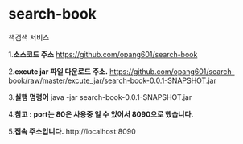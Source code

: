 # search-book
책검색 서비스

1.**소스코드 주소**
https://github.com/opang601/search-book

2.**excute jar 파일 다운로드 주소.**
https://github.com/opang601/search-book/raw/master/excute_jar/search-book-0.0.1-SNAPSHOT.jar

3.**실행 명령어**
java -jar search-book-0.0.1-SNAPSHOT.jar

4.**참고 : port는 80은 사용중 일 수 있어서 8090으로 했습니다.**

5.**접속 주소입니다.**
http://localhost:8090
